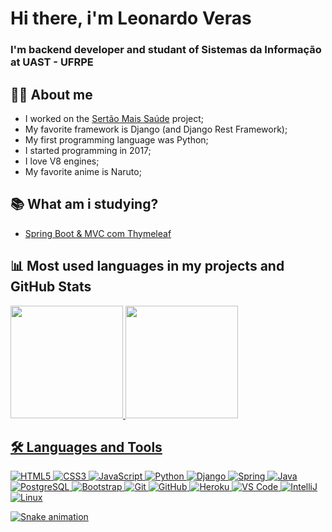 # Hi there,  i'm Leonardo Veras 
### I'm backend developer and studant of Sistemas da Informação at UAST - UFRPE


## 👩‍💻 About me

- I worked on the [Sertão Mais Saúde](http://sertaomaissaude.com.br/site/) project;
- My favorite framework is Django (and Django Rest Framework);
- My first programming language was Python;
- I started programming in 2017;
- I love V8 engines;
- My favorite anime is Naruto;


## :books: What am i studying?

- [Spring Boot & MVC com Thymeleaf](https://www.udemy.com/course/spring-boot-mvc-com-thymeleaf/)

## 📊 Most used languages in my projects and GitHub Stats

<!-- [![Top Langs](https://github-readme-stats.vercel.app/api/top-langs/?username=lvleo21&layout=compact)](https://github.com/anuraghazra/github-readme-stats) -->

<div>
  <a href="https://github.com/lvleo21">
  <img height="180em" src="https://github-readme-stats.vercel.app/api?username=lvleo21&show_icons=true&theme=light&include_all_commits=true&count_private=true"/>
  <img height="180em" src="https://github-readme-stats.vercel.app/api/top-langs/?username=lvleo21&layout=compact&langs_count=16&theme=light"/>
<div>

## 🛠 Languages and Tools
![HTML5](https://img.icons8.com/color/40/000000/html-5.png)
![CSS3](https://img.icons8.com/color/40/000000/css3.png)
![JavaScript](https://img.icons8.com/color/40/000000/javascript.png)
![Python](https://img.icons8.com/color/40/000000/python.png)
![Django](https://img.icons8.com/windows/40/000000/django.png)
![Spring](https://img.icons8.com/color/40/000000/spring-logo.png)
![Java](https://img.icons8.com/color/40/000000/java-coffee-cup-logo.png) 
![PostgreSQL](https://img.icons8.com/color/40/000000/postgreesql.png)
![Bootstrap](https://img.icons8.com/color/40/000000/bootstrap.png)
![Git](https://img.icons8.com/color/40/000000/git.png)
![GitHub](https://img.icons8.com/fluent/40/000000/github.png)
![Heroku](https://img.icons8.com/color/40/000000/heroku.png)
![VS Code](https://img.icons8.com/fluent/40/000000/visual-studio-code-2019.png)
![IntelliJ](https://img.icons8.com/color/40/000000/intellij-idea.png)
![Linux](https://img.icons8.com/color/40/000000/linux.png)

![Snake animation](https://github.com/lvleo21/lvleo21/blob/output/github-contribution-grid-snake.svg)
